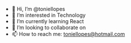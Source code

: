 - 👋 Hi, I’m @toniellopes
- 👀 I’m interested in Technology
- 🌱 I’m currently learning React
- 💞️ I’m looking to collaborate on 
- 📫 How to reach me: toniellopes@hotmail.com


<!---
toniellopes/toniellopes is a ✨ special ✨ repository because its `README.md` (this file) appears on your GitHub profile.
You can click the Preview link to take a look at your changes.
--->

